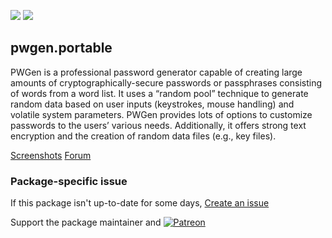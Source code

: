 [![](https://img.shields.io/chocolatey/v/pwgen.portable?color=green&label=pwgen.portable)](https://chocolatey.org/packages/pwgen.portable) [![](https://img.shields.io/chocolatey/dt/pwgen.portable)](https://chocolatey.org/packages/pwgen.portable)

## pwgen.portable
PWGen is a professional password generator capable of creating large amounts of cryptographically-secure passwords
or passphrases consisting of words from a word list. It uses a “random pool” technique to generate random data
based on user inputs (keystrokes, mouse handling) and volatile system parameters. PWGen provides lots of options
to customize passwords to the users’ various needs. Additionally, it offers strong text encryption and the creation
of random data files (e.g., key files).

[Screenshots](https://sourceforge.net/p/pwgen-win/wiki/)
[Forum](https://sourceforge.net/p/pwgen-win/discussion/)

### Package-specific issue
If this package isn't up-to-date for some days, [Create an issue](https://github.com/tunisiano187/Chocolatey-packages/issues/new/choose)

Support the package maintainer and [![Patreon](https://cdn.jsdelivr.net/gh/tunisiano187/Chocolatey-packages@d15c4e19c709e7148588d4523ffc6dd3cd3c7e5e/icons/patreon.png)](https://www.patreon.com/bePatron?u=39585820)
